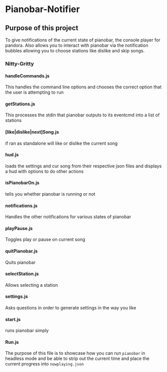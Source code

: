 # Pianobar-Notifier

## Purpose of this project
To give notifications of the current state of pianobar, the console player for pandora. Also allows you to interact with pianobar via the notification bubbles allowing you to choose stations like dislike and skip songs.
### Nitty-Gritty
#### handleCommands.js
This handles the command line options and chooses the correct option that the user is attempting to run
#### getStations.js
This processes the stdin that pianobar outputs to its eventcmd into a list of stations
#### [like|dislike|next]Song.js
if ran as standalone will like or dislike the current song
#### hud.js
loads the settings and cur song from their respective json files and displays a hud with options to do other actions
#### isPianobarOn.js
tells you whether pianobar is running or not
#### notifications.js
Handles the other notifications for various states of pianobar
#### playPause.js
Toggles play or pause on current song
#### quitPianobar.js
Quits pianobar
#### selectStation.js
Allows selecting a station
#### settings.js
Asks questions in order to generate settings in the way you like
#### start.js
runs pianobar simply
#### Run.js
The purpose of this file is to showcase how you can run `pianobar` in headless mode and be able to strip out the current time and place the current progress into `nowplaying.json`
